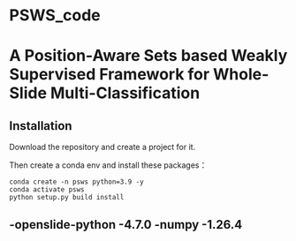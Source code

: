 # PSWS_code
# A Position-Aware Sets based Weakly Supervised Framework for Whole-Slide Multi-Classification

## Installation
Download the repository and create a project for it.

Then create a conda env and install these packages：
```
conda create -n psws python=3.9 -y
conda activate psws
python setup.py build install
```
-openslide-python  -4.7.0
-numpy -1.26.4
-

